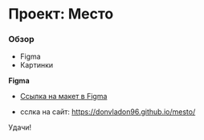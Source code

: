 # Проект: Место

### Обзор

* Figma
* Картинки

**Figma**
* [Ссылка на макет в Figma](https://www.figma.com/file/2cn9N9jSkmxD84oJik7xL7/JavaScript.-Sprint-4?node-id=0%3A1)


* сслка на сайт:      https://donvladon96.github.io/mesto/

Удачи!
